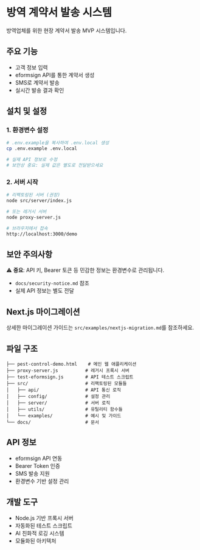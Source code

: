 # 방역 계약서 발송 시스템

방역업체를 위한 현장 계약서 발송 MVP 시스템입니다.

## 주요 기능
- 고객 정보 입력
- eformsign API를 통한 계약서 생성
- SMS로 계약서 발송
- 실시간 발송 결과 확인

## 설치 및 설정

### 1. 환경변수 설정
```bash
# .env.example을 복사하여 .env.local 생성
cp .env.example .env.local

# 실제 API 정보로 수정
# 보안상 중요: 실제 값은 별도로 전달받으세요
```

### 2. 서버 시작
```bash
# 리팩토링된 서버 (권장)
node src/server/index.js

# 또는 레거시 서버
node proxy-server.js

# 브라우저에서 접속
http://localhost:3000/demo
```

## 보안 주의사항
⚠️ **중요**: API 키, Bearer 토큰 등 민감한 정보는 환경변수로 관리됩니다.
- `docs/security-notice.md` 참조
- 실제 API 정보는 별도 전달

## Next.js 마이그레이션
상세한 마이그레이션 가이드는 `src/examples/nextjs-migration.md`를 참조하세요.

## 파일 구조
```
├── pest-control-demo.html    # 메인 웹 애플리케이션
├── proxy-server.js          # 레거시 프록시 서버
├── test-eformsign.js        # API 테스트 스크립트
├── src/                     # 리팩토링된 모듈들
│   ├── api/                 # API 통신 로직
│   ├── config/              # 설정 관리
│   ├── server/              # 서버 로직
│   ├── utils/               # 유틸리티 함수들
│   └── examples/            # 예시 및 가이드
└── docs/                    # 문서
```

## API 정보
- eformsign API 연동
- Bearer Token 인증
- SMS 발송 지원
- 환경변수 기반 설정 관리

## 개발 도구
- Node.js 기반 프록시 서버
- 자동화된 테스트 스크립트
- AI 친화적 로깅 시스템
- 모듈화된 아키텍처